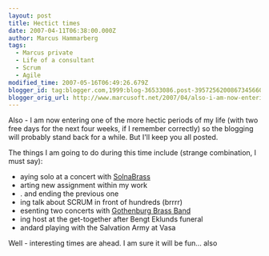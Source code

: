 ```yaml
---
layout: post
title: Hectict times
date: 2007-04-11T06:38:00.000Z
author: Marcus Hammarberg
tags:
  - Marcus private
  - Life of a consultant
  - Scrum
  - Agile
modified_time: 2007-05-16T06:49:26.679Z
blogger_id: tag:blogger.com,1999:blog-36533086.post-3957256200867345660
blogger_orig_url: http://www.marcusoft.net/2007/04/also-i-am-now-entering-one-of-more.html
---
```


Also - I am now entering one of the more hectic periods of my life
(with two free days for the next four weeks, if I remember correctly) so
the blogging will probably stand back for a while. But I'll keep you all
posted.

The things I am going to do during this time include (strange
combination, I must say):

- aying solo at a concert with
  [SolnaBrass](http://www.solnabrass.com/)
- arting new assignment within my work
- . and ending the previous one
- ing talk about SCRUM in front of hundreds (brrrr)
- esenting two concerts with [Gothenburg Brass
  Band](http://www.goteborgbrassband.org.se/)
- ing host at the get-together after Bengt Eklunds funeral
- andard playing with the Salvation Army at Vasa

Well - interesting times are ahead. I am sure it will be fun... also
